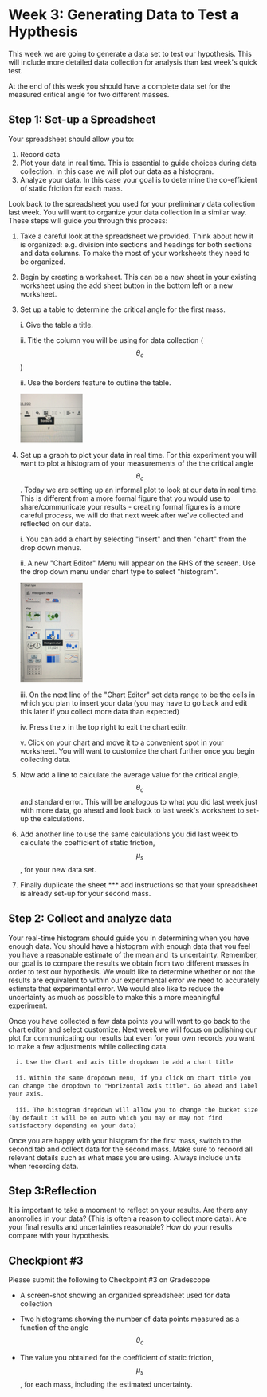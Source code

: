 # Week 3: Generating Data to Test a Hypthesis
This week we are going to generate a data set to test our hypothesis. This will include more detailed data collection for analysis than last week's quick test.

At the end of this week you should have a complete data set for the measured critical angle for two different masses.

## Step 1: Set-up a Spreadsheet
Your spreadsheet should allow you to:
1. Record data
2. Plot your data in real time. This is essential to guide choices during data collection. In this case we will plot our data as a histogram.
3. Analyze your data. In this case your goal is to determine the co-efficient of static friction for each mass.

Look back to the spreadsheet you used for your preliminary data collection last week. You will want to organize your data collection in a similar way. These steps will guide you through this process:

1. Take a careful look at the spreadsheet we provided. Think about how it is organized: e.g. division into sections and headings for both sections and data columns. To make the most of your worksheets they need to be organized.
2. Begin by creating a worksheet. This can be a new sheet in your existing worksheet using the add sheet button in the bottom left or a new worksheet.
3. Set up a table to determine the critical angle for the first mass.

    i. Give the table a title.

    ii. Title the column you will be using for data collection ($$\theta_c$$)

    ii. Use the borders feature to outline the table.
    
    <img src="images/borders.JPG" alt="The border button will allow you to outline your table" width="125"/>

4. Set up a graph to plot your data in real time. For this experiment you will want to plot a histogram of your measurements of the the critical angle $$\theta_c$$. Today we are setting up an informal plot to look at our data in real time. This is different from a more formal figure that you would use to share/communicate your results - creating formal figures is a more careful process, we will do that next week after we've collected and reflected on our data.

    i. You can add a chart by selecting "insert" and then "chart" from the drop down menus.

    ii. A new "Chart Editor" Menu will appear on the RHS of the screen. Use the drop down menu under chart type to select "histogram".

    <img src="images/Histogram.JPG" alt="The border button will allow you to outline your table" width="125"/>

    iii. On the next line of the "Chart Editor" set data range to be the cells in which you plan to insert your data (you may have to go back and edit this later if you collect more data than expected)

    iv. Press the x in the top right to exit the chart editr.

    v. Click on your chart and move it to a convenient spot in your worksheet. You will want to customize the chart further once you begin collecting data.

5. Now add a line to calculate the average value for the critical angle, $$\theta_c$$ and standard error. This will be analogous to what you did last week just with more data, go ahead and look back to last week's worksheet to set-up the calculations.

6. Add another line to use the same calculations you did last week to calculate the coefficient of static friction, $$\mu_s$$, for your new data set.

7. Finally duplicate the sheet
*** add instructions
so that your spreadsheet is already set-up for your second mass.

## Step 2: Collect and analyze data

Your real-time histogram should guide you in determining when you have enough data. You should have a histogram with enough data that you feel you have a reasonable estimate of the mean and its uncertainty. Remember, our goal is to compare the results we obtain from two different masses in order to test our hypothesis. We would like to determine whether or not the results are equivalent to within our experimental error we need to accurately estimate that experimental error. We would also like to reduce the uncertainty as much as possible to make this a more meaningful experiment.

Once you have collected a few data points you will want to go back to the chart editor and select customize. Next week we will focus on polishing our plot for communicating our results but even for your own records you want to make a few adjustments while collecting data. 

      i. Use the Chart and axis title dropdown to add a chart title

      ii. Within the same dropdown menu, if you click on chart title you can change the dropdown to "Horizontal axis title". Go ahead and label your axis.

      iii. The histogram dropdown will allow you to change the bucket size (by default it will be on auto which you may or may not find satisfactory depending on your data)

Once you are happy with your histgram for the first mass, switch to the second tab and collect data for the second mass. Make sure to recoord all relevant details such as what mass you are using. Always include units when recording data.

## Step 3:Reflection

It is important to take a mooment to reflect on your results. Are there any anomolies in your data? (This is often a reason to collect more data). Are your final results and uncertainties reasonable? How do your results compare with your hypothesis.

## Checkpiont #3

Please submit the following to Checkpoint #3 on Gradescope

+ A screen-shot showing an organized spreadsheet used for data collection

+ Two histograms showing the number of data points measured as a function of the angle $$\theta_c$$

+ The value you obtained for the coefficient of static friction, $$\mu_s$$, for each mass, including the estimated uncertainty.